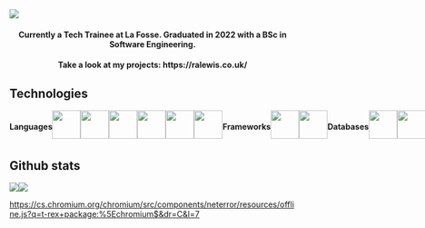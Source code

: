 <img src="https://github.com/Beckibuzz93/Beckibuzz93/assets/45924345/95d7e1d5-e069-46ac-9db3-57bcdd5fff2b">
<h4 align="center"> Currently a Tech Trainee at La Fosse. Graduated in 2022 with a BSc in Software Engineering.</h4> 
<h4 align="center"> Take a look at my projects: https://ralewis.co.uk/ </h4>

<h2 align="left"> Technologies </h2>
<div align="left" style="display: flex; flex-direction: row;">
  <h4> Languages </h4>
  <img height="50" width="50" src="https://cdn.simpleicons.org/html5/#E34F26" />
  <img height="50" width="50" src="https://cdn.simpleicons.org/css3/#1572B6" />
  <img height="50" width="50" src="https://cdn.simpleicons.org/javascript/#F7DF1E" />
  <img height="50" width="50" src="https://cdn.simpleicons.org/nodedotjs/#339933" />
  <img height="50" width="50" src="https://cdn.simpleicons.org/python/#3776AB" />
  <img height="50" width="50" src="https://cdn.simpleicons.org/php/#777BB4" />
  
  <h4>Frameworks</h4>
  <img height="50" width="50" src="https://cdn.simpleicons.org/react/#61DAFB" />
  <img height="50" width="50" src="https://cdn.simpleicons.org/jest/#C21325" />

  <h4>Databases</h4>
  <img height="50" width="50" src="https://cdn.simpleicons.org/postgresql/#4169E1" />
  <img height="50" width="50" src="https://cdn.simpleicons.org/mongodb/#47A248" />
  <img height="50" width="50" src="https://cdn.simpleicons.org/phpmyadmin/#6C78AF" />
  
  
  <h4> Tools </h4>
   <img height="50" width="50" src="https://cdn.simpleicons.org/npm/#CB3837" />
   <img height="50" width="50" src="https://cdn.simpleicons.org/xampp/#FB7A24" />
   <img height="50" width="50" src="https://cdn.simpleicons.org/raspberrypi/#A22846" />
</div>

<h2 align="left"> Github stats </h2>
<div align="left" style="display: flex; flex-direction: row;">
  <img src="https://github-readme-stats.vercel.app/api/top-langs/?username=Beckibuzz93&layout=donut&theme=radical" />
  <img src="https://github-readme-stats.vercel.app/api?username=Beckibuzz93&show_icons=true&theme=radical" />
</div>

https://cs.chromium.org/chromium/src/components/neterror/resources/offline.js?q=t-rex+package:%5Echromium$&dr=C&l=7
